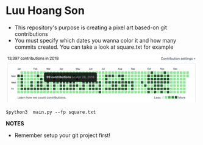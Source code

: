 # Luu Hoang Son

- This repository's purpose is creating a pixel art based-on git contributions
- You must specify which dates you wanna color it and how many commits created. You can take a look at square.txt for example

<img src="result.png">

```shell script
$python3  main.py --fp square.txt 
```
**NOTES**
- Remember setup your git project first!